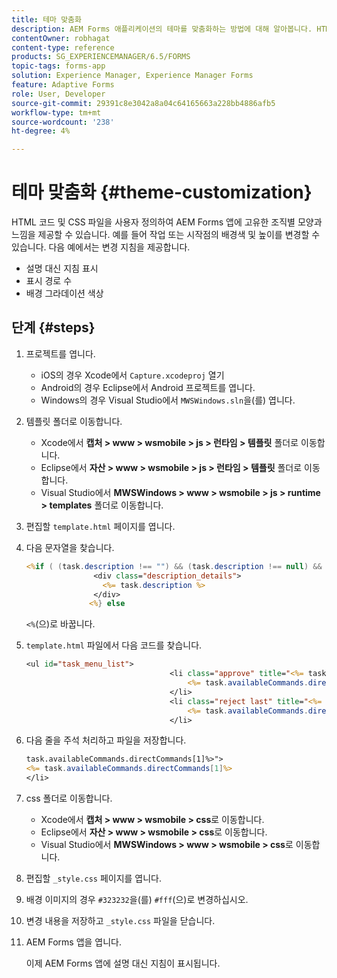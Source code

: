 ```yaml
---
title: 테마 맞춤화
description: AEM Forms 애플리케이션의 테마를 맞춤화하는 방법에 대해 알아봅니다. HTML 코드 및 CSS 파일을 사용자 정의하여 조직별 모양과 느낌을 제공할 수 있습니다.
contentOwner: robhagat
content-type: reference
products: SG_EXPERIENCEMANAGER/6.5/FORMS
topic-tags: forms-app
solution: Experience Manager, Experience Manager Forms
feature: Adaptive Forms
role: User, Developer
source-git-commit: 29391c8e3042a8a04c64165663a228bb4886afb5
workflow-type: tm+mt
source-wordcount: '238'
ht-degree: 4%

---
```


# 테마 맞춤화 {#theme-customization}

HTML 코드 및 CSS 파일을 사용자 정의하여 AEM Forms 앱에 고유한 조직별 모양과 느낌을 제공할 수 있습니다. 예를 들어 작업 또는 시작점의 배경색 및 높이를 변경할 수 있습니다. 다음 예에서는 변경 지침을 제공합니다.

* 설명 대신 지침 표시
* 표시 경로 수
* 배경 그라데이션 색상

## 단계 {#steps}

1. 프로젝트를 엽니다.

   * iOS의 경우 Xcode에서 `Capture.xcodeproj` 열기
   * Android의 경우 Eclipse에서 Android 프로젝트를 엽니다.
   * Windows의 경우 Visual Studio에서 `MWSWindows.sln`을(를) 엽니다.

1. 템플릿 폴더로 이동합니다.

   * Xcode에서 **캡처 > www > wsmobile > js > 런타임 > 템플릿** 폴더로 이동합니다.
   * Eclipse에서 **자산 > www > wsmobile > js > 런타임 > 템플릿** 폴더로 이동합니다.
   * Visual Studio에서 **MWSWindows > www > wsmobile > js > runtime > templates** 폴더로 이동합니다.

1. 편집할 `template.html` 페이지를 엽니다.
1. 다음 문자열을 찾습니다.

   ```jsp
   <%if ( (task.description !== "") && (task.description !== null) && (typeof task.description !== null) && (typeof task.description !== 'undefined') ) {%>
                  <div class="description_details">
                    <%= task.description %>
                  </div>
                 <%} else
   ```

   `<%`(으)로 바꿉니다.

1. `template.html` 파일에서 다음 코드를 찾습니다.

   ```jsp
   <ul id="task_menu_list">
                                   <li class="approve" title="<%= task.availableCommands.directCommands[0]%>" data-routename="<%= task.availableCommands.directCommands[0]%>">
                                       <%= task.availableCommands.directCommands[0]%>
                                   </li>
                                   <li class="reject last" title="<%= task.availableCommands.directCommands[1]%>" data-routename="<%= task.availableCommands.directCommands[1]%>">
                                       <%= task.availableCommands.directCommands[1]%>
                                   </li>
   ```

1. 다음 줄을 주석 처리하고 파일을 저장합니다.

   ```jsp
   task.availableCommands.directCommands[1]%>">
   <%= task.availableCommands.directCommands[1]%>
   </li>
   ```

1. css 폴더로 이동합니다.

   * Xcode에서 **캡처 > www > wsmobile > css**&#x200B;로 이동합니다.
   * Eclipse에서 **자산 > www > wsmobile > css**&#x200B;로 이동합니다.
   * Visual Studio에서 **MWSWindows > www > wsmobile > css**&#x200B;로 이동합니다.

1. 편집할 `_style.css` 페이지를 엽니다.
1. 배경 이미지의 경우 `#323232`을(를) `#fff`(으)로 변경하십시오.
1. 변경 내용을 저장하고 `_style.css` 파일을 닫습니다.
1. AEM Forms 앱을 엽니다.

   이제 AEM Forms 앱에 설명 대신 지침이 표시됩니다.
